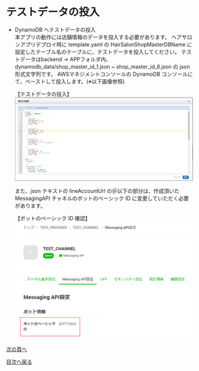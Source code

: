 # テストデータの投入
- DynamoDB へテストデータの投入  
  本アプリの動作には店舗情報のデータを投入する必要があります。
  ヘアサロンアプリデプロイ時に template.yaml の HairSalonShopMasterDBName に設定したテーブル名のテーブルに、テストデータを投入してください。
  テストデータはbackend -> APPフォルダ内、dynamodb_data/shop_master_id_1.json ~ shop_master_id_6.json の json 形式文字列です。
  AWSマネジメントコンソールの DynamoDB コンソールにて、ペーストして投入します。(※以下画像参照)  
  
  【テストデータの投入】
  ![データの投入画像](images/test-data-charge.png)

  また、json テキストの lineAccountUrl の＠以下の部分は、作成頂いた MessagingAPI チャネルのボットのベーシック ID に変更していただく必要があります。  

  【ボットのベーシック ID 確認】
  ![ボットベーシックIDのコンソール](images/bot-basic-id.png)

[次の頁へ](validation.md)

[目次へ戻る](../README.md)